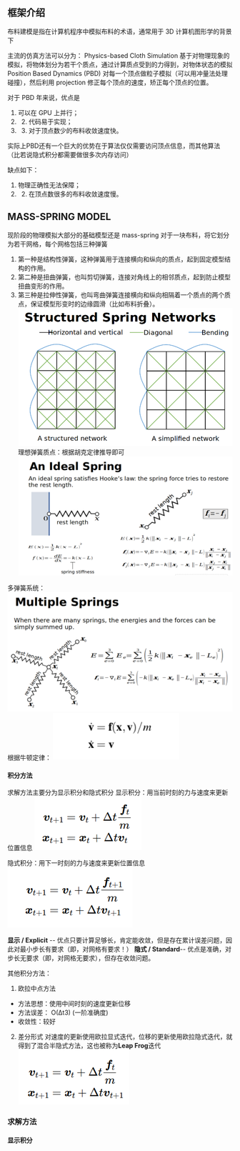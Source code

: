## 框架介绍
布料建模是指在计算机程序中模拟布料的术语，通常用于 3D 计算机图形学的背景下

主流的仿真方法可以分为：
Physics-based Cloth Simulation
基于对物理现象的模拟，将物体划分为若干个质点，通过计算质点受到的力得到，对物体状态的模拟
Position Based Dynamics (PBD)
对每一个顶点做粒子模拟（可以用冲量法处理碰撞），然后利用 projection 修正每个顶点的速度，矫正每个顶点的位置。

对于 PBD 年来说，优点是
1. 可以在 GPU 上并行；
2. 2. 代码易于实现；
3. 3. 对于顶点数少的布料收敛速度快。

实际上PBD还有一个巨大的优势在于算法仅仅需要访问顶点信息，而其他算法（比若说隐式积分都需要做很多次内存访问）

缺点如下：
1. 物理正确性无法保障；
2. 2. 在顶点数很多的布料收敛速度慢。

## MASS-SPRING MODEL
现阶段的物理模拟大部分的基础模型还是 mass-spring
对于一块布料，将它划分为若干网格，每个网格包括三种弹簧
1. 第一种是结构性弹簧，这种弹簧用于连接横向和纵向的质点，起到固定模型结构的作用。
2. 第二种是扭曲弹簧，也叫剪切弹簧，连接对角线上的相邻质点，起到防止模型扭曲变形的作用。
3. 第三种是拉伸性弹簧，也叫弯曲弹簧连接横向和纵向相隔着一个质点的两个质点，保证模型形变时的边缘圆滑（比如布料折叠）。
 ![400](https://raw.githubusercontent.com/acdefg/cdn/main/obsidian/202402261952550.png)
理想弹簧质点：根据胡克定律推导即可
 ![500](https://raw.githubusercontent.com/acdefg/cdn/main/obsidian/202402262001443.png)

多弹簧系统：
 ![500](https://raw.githubusercontent.com/acdefg/cdn/main/obsidian/202402262002499.png)
根据牛顿定律：
 ![200](https://raw.githubusercontent.com/acdefg/cdn/main/obsidian/202402262005018.png)
####  积分方法
求解方法主要分为显示积分和隐式积分
显示积分：用当前时刻的力与速度来更新位置信息
 ![](https://raw.githubusercontent.com/acdefg/cdn/main/obsidian/202402262021523.png)

隐式积分：用下一时刻的力与速度来更新位置信息
 ![](https://raw.githubusercontent.com/acdefg/cdn/main/obsidian/202402262022629.png)

**显示 / Explicit** -- 优点只要计算足够长，肯定能收敛，但是存在累计误差问题，因此对最小步长有要求（即，对网格有要求！）
**隐式 / Standard**-- 优点是准确，对步长无要求（即，对网格无要求），但存在收敛问题。

其他积分方法：
1. 欧拉中点方法
- 方法思想：使用中间时刻的速度更新位移
- 方法误差： O(Δt3) (一阶准确度)
- 收敛性：较好

2. 差分形式
对速度的更新使用欧拉显式迭代，位移的更新使用欧拉隐式迭代，就得到了混合半隐式方法，这也被称为**Leap Frog**迭代
 ![](https://raw.githubusercontent.com/acdefg/cdn/main/obsidian/202402262022197.png)
### 求解方法
#### 显示积分
